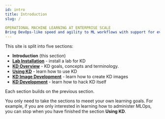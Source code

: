 ```yaml
---
id: intro
title: Introduction
slug: /

OPERATIONAL MACHINE LEARNING AT ENTERPRISE SCALE
Bring DevOps-like speed and agility to ML workflows with support for every stage of the machine learning lifecycle: from sandbox experimentation with your choice of ML/DL frameworks, to model training on containerized distributed clusters, to deploying and tracking models in production.
---
```


This site is split into five sections:

- **Introduction** (this section)
- [**Lab Installation**](/docs/lab/overview) - install a lab for KD
- [**KD Overview**](/docs/about-kd/intro) - KD goals, concepts and terminology.
- [**Using KD**](/docs/kd-user/intro) - learn how to use KD
- [**KD Image Development**](/docs/kd-img-dev/overview) - learn how to create KD images
- [**KD Development**](/docs/kd-dev/overview) - learn how to hack KD itself

Each section builds on the previous section.

You only need to take the sections to meeet your own learning goals.  For example, if you are only interested in learning how to administer MLOps, you can stop when you have finished the section **Using KD**.
